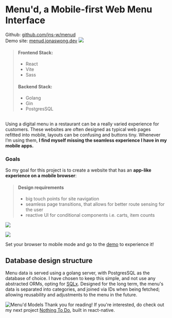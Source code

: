 # Menu'd, a Mobile-first Web Menu Interface
Github: [github.com/jns-w/menud](https://github.com/jns-w/menud)\
Demo site: [menud.jonaswong.dev](https://menud.jonaswong.dev)
![](https://res.cloudinary.com/ds1s8ilcc/image/upload/v1709716896/Devsite/menu-d/Menud-main_er3jpg.png)
> #### Frontend Stack:
> - React
> - Vite
> - Sass
> #### Backend Stack:
> - Golang
> - Gin
> - PostgresSQL
## 
Using a digital menu in a restaurant can be a really varied experience for customers. These websites are often designed as typical web pages refitted into mobile, layouts can be confusing and buttons tiny. Whenever I’m using them, **I find myself missing the seamless experience I have in my mobile apps.**

### Goals
So my goal for this project is to create a website that has an **app-like experience on a mobile browser**:
>#### Design requirements
> - big touch points for site navigation
> - seamless page transitions, that allows for better route sensing for the user
> - reactive UI for conditional components i.e. carts, item counts

![](https://res.cloudinary.com/ds1s8ilcc/image/upload/v1709717699/Devsite/menu-d/Menud-UIs_oleoer.png)

![](https://res.cloudinary.com/ds1s8ilcc/image/upload/v1709713276/Devsite/menu-d/menud-comp2_dbmopr.gif)

Set your browser to mobile mode and go to the [demo](https://menud.jonaswong.dev) to experience it!

## Database design structure
Menu data is served using a golang server, with PostgresSQL as the database of choice. I have chosen to keep this simple, and not use any abstracted ORMs, opting for [SQLx](https://github.com/launchbadge/sqlx#). Designed for the long term, the menu's data is separated into categories, and joined via IDs when being fetched; allowing reusability and adjustments to the menu in the future.

![Menu'd Models](https://res.cloudinary.com/ds1s8ilcc/image/upload/v1706846307/Devsite/menu-d/menud-models_mo73h7.png)
Thank you for reading! If you're interested, do check out my next project [Nothing To Do](/article/nothing-to-do), built in react-native.
